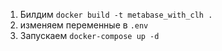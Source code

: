 1. Билдим `docker build -t metabase_with_clh .`
2. изменяем переменные в `.env`
3. Запускаем `docker-compose up -d`